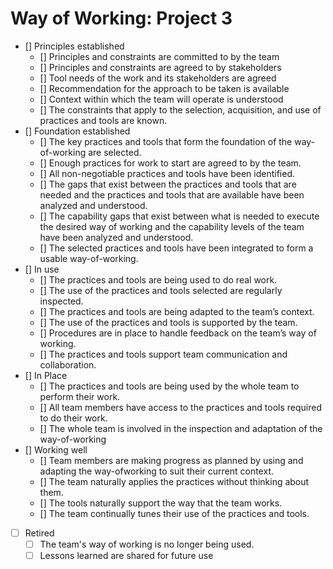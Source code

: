 # Way of Working: Project 3 


- [] Principles established
    - [] Principles and constraints are committed to by the team
    - [] Principles and constraints are agreed to by stakeholders
    - [] Tool needs of the work and its stakeholders are agreed
    - [] Recommendation for the approach to be taken is available
    - [] Context within which the team will operate is understood
    - [] The constraints that apply to the selection, acquisition, and use of practices and tools are known.
- [] Foundation established
    - [] The key practices and tools that form the foundation of the way-of-working are selected. 
    - [] Enough practices for work to start are agreed to by the team. 
    - [] All non-negotiable practices and tools have been identified.
    - [] The gaps that exist between the practices and tools that are needed and the practices and tools that are available have been analyzed and understood. 
    - [] The capability gaps that exist between what is needed to execute the desired way of working and the capability levels of the team have been analyzed and understood. 
    - [] The selected practices and tools have been integrated to form a usable way-of-working.
- [] In use
    - [] The practices and tools are being used to do real work. 
    - [] The use of the practices and tools selected are regularly inspected. 
    - [] The practices and tools are being adapted to the team’s context. 
    - [] The use of the practices and tools is supported by the team. 
    - [] Procedures are in place to handle feedback on the team’s way of working. 
    - [] The practices and tools support team communication and collaboration.
- [] In Place
    - [] The practices and tools are being used by the whole team to perform their work. 
    - [] All team members have access to the practices and tools required to do their work. 
    - [] The whole team is involved in the inspection and adaptation of the way-of-working
- [] Working well
    - [] Team members are making progress as planned by using and adapting the way-ofworking to suit their current context. 
    - [] The team naturally applies the practices without thinking about them. 
    - [] The tools naturally support the way that the team works. 
    - [] The team continually tunes their use of the practices and tools.
- [ ] Retired
    - [ ] The team's way of working is no longer being used. 
    - [ ] Lessons learned are shared for future use
